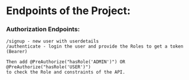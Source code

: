 # Endpoints of the Project:

### Authorization Endpoints:
    
    /signup - new user with userdetails
    /authenticate - login the user and provide the Roles to get a token (Bearer) 
    
    Then add @PreAuthorize("hasRole('ADMIN')") OR @PreAuthorize("hasRole('USER')")
    to check the Role and constraints of the API.
    